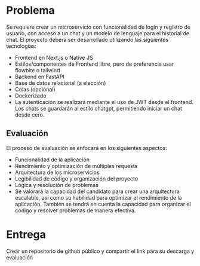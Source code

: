 # Problema

Se requiere crear un microservicio con funcionalidad de login y registro de usuario, con acceso a un chat y un modelo de lenguaje para el historial de chat. El proyecto deberá ser desarrollado utilizando las siguientes tecnologías:

- Frontend en Next.js o Native JS
- Estilos/componentes de Frontend libre, pero de preferencia usar flowbite o tailwind
- Backend en FastAPI
- Base de datos relacional (a elección)
- Colas (opcional)
- Dockerizado
- La autenticación se realizará mediante el uso de JWT desde el frontend. Los chats se guardarán al estilo chatgpt, permitiendo iniciar un chat desde cero.

## Evaluación

El proceso de evaluación se enfocará en los siguientes aspectos:

- Funcionalidad de la aplicación
- Rendimiento y optimización de múltiples requests
- Arquitectura de los microservicios
- Legibilidad de código y organización del proyecto
- Lógica y resolución de problemas
- Se valorará la capacidad del candidato para crear una arquitectura escalable, así como su habilidad para optimizar el rendimiento de la aplicación. También se tendrá en cuenta la capacidad para organizar el código y resolver problemas de manera efectiva.

# Entrega

Crear un repositorio de github público y compartir el link para su descarga y evaluación
